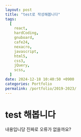 ```yaml
---
layout: post
title: "test로 작성해봅니다"
tags:
  [
    react,
    hardCoding,
    gnuboard,
    cafe24,
    nexacro,
    javascript,
    html5,
    css3,
    jQuery,
    scss,
  ]
date: 2024-12-18 10:40:50 +0900
categories: Portfolio
permalink: /portfolio/2019-2023/
---
```


# test 해봅니다

내용입니당 진짜로 오류가 없을까요?
